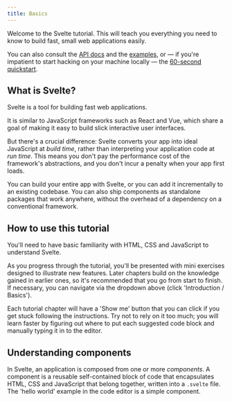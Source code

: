```yaml
---
title: Basics
---
```


Welcome to the Svelte tutorial. This will teach you everything you need to know to build fast, small web applications easily.

You can also consult the [API docs](/docs) and the [examples](/examples), or — if you're impatient to start hacking on your machine locally — the [60-second quickstart](/blog/the-easiest-way-to-get-started).


## What is Svelte?

Svelte is a tool for building fast web applications.

It is similar to JavaScript frameworks such as React and Vue, which share a goal of making it easy to build slick interactive user interfaces.

But there's a crucial difference: Svelte converts your app into ideal JavaScript at *build time*, rather than interpreting your application code at *run time*. This means you don't pay the performance cost of the framework's abstractions, and you don't incur a penalty when your app first loads.

You can build your entire app with Svelte, or you can add it incrementally to an existing codebase. You can also ship components as standalone packages that work anywhere, without the overhead of a dependency on a conventional framework.


## How to use this tutorial

You'll need to have basic familiarity with HTML, CSS and JavaScript to understand Svelte.

As you progress through the tutorial, you'll be presented with mini exercises designed to illustrate new features. Later chapters build on the knowledge gained in earlier ones, so it's recommended that you go from start to finish. If necessary, you can navigate via the dropdown above (click 'Introduction / Basics').

Each tutorial chapter will have a 'Show me' button that you can click if you get stuck following the instructions. Try not to rely on it too much; you will learn faster by figuring out where to put each suggested code block and manually typing it in to the editor.


## Understanding components

In Svelte, an application is composed from one or more *components*. A component is a reusable self-contained block of code that encapsulates HTML, CSS and JavaScript that belong together, written into a `.svelte` file. The 'hello world' example in the code editor is a simple component.

